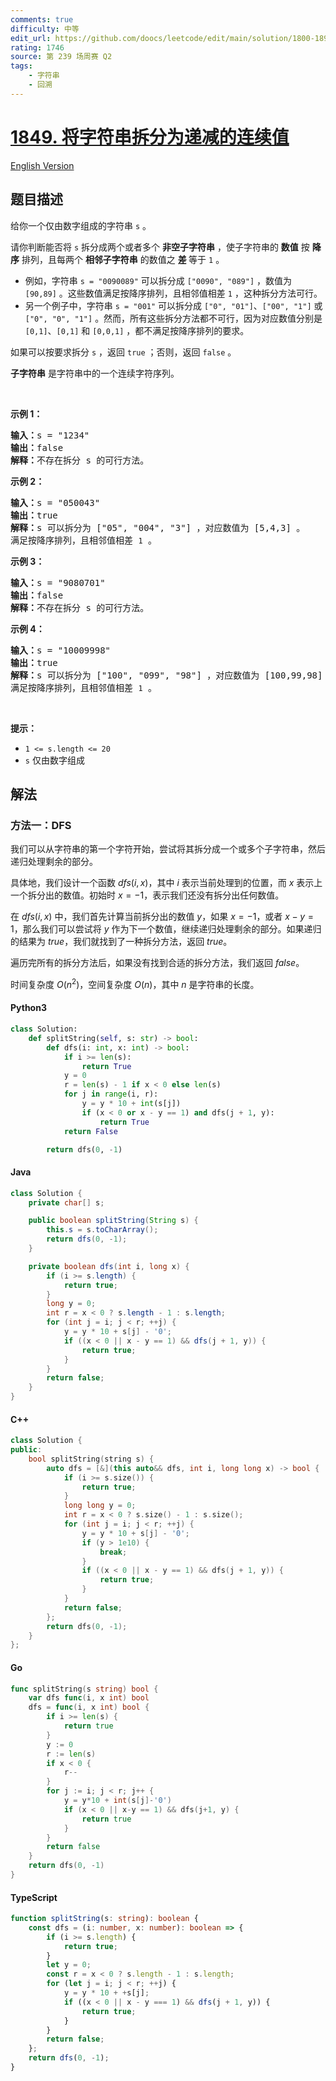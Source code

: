 ```yaml
---
comments: true
difficulty: 中等
edit_url: https://github.com/doocs/leetcode/edit/main/solution/1800-1899/1849.Splitting%20a%20String%20Into%20Descending%20Consecutive%20Values/README.md
rating: 1746
source: 第 239 场周赛 Q2
tags:
    - 字符串
    - 回溯
---
```


<!-- problem:start -->

# [1849. 将字符串拆分为递减的连续值](https://leetcode.cn/problems/splitting-a-string-into-descending-consecutive-values)

[English Version](/solution/1800-1899/1849.Splitting%20a%20String%20Into%20Descending%20Consecutive%20Values/README_EN.md)

## 题目描述

<!-- description:start -->

<p>给你一个仅由数字组成的字符串 <code>s</code> 。</p>

<p>请你判断能否将 <code>s</code> 拆分成两个或者多个 <strong>非空子字符串</strong> ，使子字符串的 <strong>数值</strong> 按 <strong>降序</strong> 排列，且每两个 <strong>相邻子字符串</strong> 的数值之 <strong>差 </strong>等于 <code>1</code> 。</p>

<ul>
	<li>例如，字符串 <code>s = "0090089"</code> 可以拆分成 <code>["0090", "089"]</code> ，数值为 <code>[90,89]</code> 。这些数值满足按降序排列，且相邻值相差 <code>1</code> ，这种拆分方法可行。</li>
	<li>另一个例子中，字符串 <code>s = "001"</code> 可以拆分成 <code>["0", "01"]</code>、<code>["00", "1"]</code> 或 <code>["0", "0", "1"]</code> 。然而，所有这些拆分方法都不可行，因为对应数值分别是 <code>[0,1]</code>、<code>[0,1]</code> 和 <code>[0,0,1]</code> ，都不满足按降序排列的要求。</li>
</ul>

<p>如果可以按要求拆分 <code>s</code> ，返回 <code>true</code> ；否则，返回 <code>false</code><em> </em>。</p>

<p><strong>子字符串</strong> 是字符串中的一个连续字符序列。</p>

<p> </p>

<p><strong>示例 1：</strong></p>

<pre>
<strong>输入：</strong>s = "1234"
<strong>输出：</strong>false
<strong>解释：</strong>不存在拆分 s 的可行方法。
</pre>

<p><strong>示例 2：</strong></p>

<pre>
<strong>输入：</strong>s = "050043"
<strong>输出：</strong>true
<strong>解释：</strong>s 可以拆分为 ["05", "004", "3"] ，对应数值为 [5,4,3] 。
满足按降序排列，且相邻值相差 <code>1</code> 。
</pre>

<p><strong>示例 3：</strong></p>

<pre>
<strong>输入：</strong>s = "9080701"
<strong>输出：</strong>false
<strong>解释：</strong>不存在拆分 s 的可行方法。
</pre>

<p><strong>示例 4：</strong></p>

<pre>
<strong>输入：</strong>s = "10009998"
<strong>输出：</strong>true
<strong>解释：</strong>s 可以拆分为 ["100", "099", "98"] ，对应数值为 [100,99,98] 。
满足按降序排列，且相邻值相差 <code>1</code> 。</pre>

<p> </p>

<p><strong>提示：</strong></p>

<ul>
	<li><code>1 <= s.length <= 20</code></li>
	<li><code>s</code> 仅由数字组成</li>
</ul>

<!-- description:end -->

## 解法

<!-- solution:start -->

### 方法一：DFS

我们可以从字符串的第一个字符开始，尝试将其拆分成一个或多个子字符串，然后递归处理剩余的部分。

具体地，我们设计一个函数 $\textit{dfs}(i, x)$，其中 $i$ 表示当前处理到的位置，而 $x$ 表示上一个拆分出的数值。初始时 $x = -1$，表示我们还没有拆分出任何数值。

在 $\textit{dfs}(i, x)$ 中，我们首先计算当前拆分出的数值 $y$，如果 $x = -1$，或者 $x - y = 1$，那么我们可以尝试将 $y$ 作为下一个数值，继续递归处理剩余的部分。如果递归的结果为 $\textit{true}$，我们就找到了一种拆分方法，返回 $\textit{true}$。

遍历完所有的拆分方法后，如果没有找到合适的拆分方法，我们返回 $\textit{false}$。

时间复杂度 $O(n^2)$，空间复杂度 $O(n)$，其中 $n$ 是字符串的长度。

<!-- tabs:start -->

#### Python3

```python
class Solution:
    def splitString(self, s: str) -> bool:
        def dfs(i: int, x: int) -> bool:
            if i >= len(s):
                return True
            y = 0
            r = len(s) - 1 if x < 0 else len(s)
            for j in range(i, r):
                y = y * 10 + int(s[j])
                if (x < 0 or x - y == 1) and dfs(j + 1, y):
                    return True
            return False

        return dfs(0, -1)
```

#### Java

```java
class Solution {
    private char[] s;

    public boolean splitString(String s) {
        this.s = s.toCharArray();
        return dfs(0, -1);
    }

    private boolean dfs(int i, long x) {
        if (i >= s.length) {
            return true;
        }
        long y = 0;
        int r = x < 0 ? s.length - 1 : s.length;
        for (int j = i; j < r; ++j) {
            y = y * 10 + s[j] - '0';
            if ((x < 0 || x - y == 1) && dfs(j + 1, y)) {
                return true;
            }
        }
        return false;
    }
}
```

#### C++

```cpp
class Solution {
public:
    bool splitString(string s) {
        auto dfs = [&](this auto&& dfs, int i, long long x) -> bool {
            if (i >= s.size()) {
                return true;
            }
            long long y = 0;
            int r = x < 0 ? s.size() - 1 : s.size();
            for (int j = i; j < r; ++j) {
                y = y * 10 + s[j] - '0';
                if (y > 1e10) {
                    break;
                }
                if ((x < 0 || x - y == 1) && dfs(j + 1, y)) {
                    return true;
                }
            }
            return false;
        };
        return dfs(0, -1);
    }
};
```

#### Go

```go
func splitString(s string) bool {
	var dfs func(i, x int) bool
	dfs = func(i, x int) bool {
		if i >= len(s) {
			return true
		}
		y := 0
		r := len(s)
		if x < 0 {
			r--
		}
		for j := i; j < r; j++ {
			y = y*10 + int(s[j]-'0')
			if (x < 0 || x-y == 1) && dfs(j+1, y) {
				return true
			}
		}
		return false
	}
	return dfs(0, -1)
}
```

#### TypeScript

```ts
function splitString(s: string): boolean {
    const dfs = (i: number, x: number): boolean => {
        if (i >= s.length) {
            return true;
        }
        let y = 0;
        const r = x < 0 ? s.length - 1 : s.length;
        for (let j = i; j < r; ++j) {
            y = y * 10 + +s[j];
            if ((x < 0 || x - y === 1) && dfs(j + 1, y)) {
                return true;
            }
        }
        return false;
    };
    return dfs(0, -1);
}
```

<!-- tabs:end -->

<!-- solution:end -->

<!-- problem:end -->
